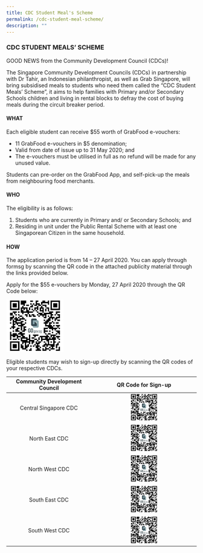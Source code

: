 ```yaml
---
title: CDC Student Meal's Scheme
permalink: /cdc-student-meal-scheme/
description: ""
---
```

### CDC STUDENT MEALS’ SCHEME

GOOD NEWS from the Community Development Council (CDCs)!

The Singapore Community Development Councils (CDCs) in partnership with Dr Tahir, an Indonesian philanthropist, as well as Grab Singapore, will bring subsidised meals to students who need them called the “CDC Student Meals’ Scheme”, it aims to help families with Primary and/or Secondary Schools children and living in rental blocks to defray the cost of buying meals during the circuit breaker period.

#### WHAT

Each eligible student can receive $55 worth of GrabFood e-vouchers:

*   11 GrabFood e-vouchers in $5 denomination;
*   Valid from date of issue up to 31 May 2020; and
*   The e-vouchers must be utilised in full as no refund will be made for any unused value.

Students can pre-order on the GrabFood App, and self-pick-up the meals from neighbouring food merchants.

#### WHO

The eligibility is as follows:

1.  Students who are currently in Primary and/ or Secondary Schools; and
2.  Residing in unit under the Public Rental Scheme with at least one Singaporean Citizen in the same household.

#### HOW

The application period is from 14 – 27 April 2020. You can apply through formsg by scanning the QR code in the attached publicity material through the links provided below.

Apply for the $55 e-vouchers by Monday, 27 April 2020 through the QR Code below:

<img src="/images/qr1.png" style="width:30%">

Eligible students may wish to sign-up directly by scanning the QR codes of your respective CDCs.

| Community Development Council | QR Code for Sign-up |
|:---:|:---:|
| Central Singapore CDC | <img src="/images/qr1.png" style="width:30%"> |
| North East CDC | <img src="/images/qr1.png" style="width:30%"> |
| North West CDC | <img src="/images/qr1.png" style="width:30%"> |
| South East CDC | <img src="/images/qr1.png" style="width:30%"> |
| South West CDC | <img src="/images/qr1.png" style="width:30%"> |